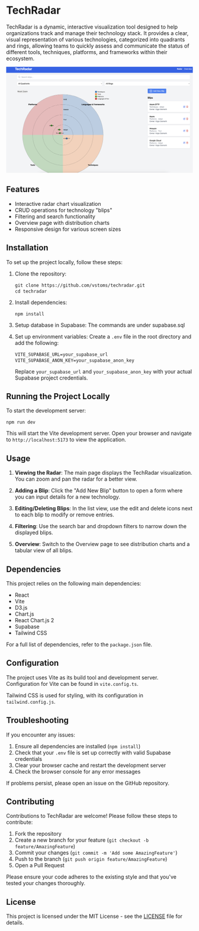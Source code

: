 # TechRadar

TechRadar is a dynamic, interactive visualization tool designed to help organizations track and manage their technology stack. It provides a clear, visual representation of various technologies, categorized into quadrants and rings, allowing teams to quickly assess and communicate the status of different tools, techniques, platforms, and frameworks within their ecosystem.

![Dashboard](/img/dashboard.png)

## Features

- Interactive radar chart visualization
- CRUD operations for technology "blips"
- Filtering and search functionality
- Overview page with distribution charts
- Responsive design for various screen sizes

## Installation

To set up the project locally, follow these steps:

1. Clone the repository:
   ```
   git clone https://github.com/vstoms/techradar.git
   cd techradar
   ```

2. Install dependencies:
   ```
   npm install
   ```

3. Setup database in Supabase:
   The commands are under supabase.sql
  

4. Set up environment variables:
   Create a `.env` file in the root directory and add the following:
   ```
   VITE_SUPABASE_URL=your_supabase_url
   VITE_SUPABASE_ANON_KEY=your_supabase_anon_key
   ```
   Replace `your_supabase_url` and `your_supabase_anon_key` with your actual Supabase project credentials.

## Running the Project Locally

To start the development server:

```
npm run dev
```

This will start the Vite development server. Open your browser and navigate to `http://localhost:5173` to view the application.

## Usage

1. **Viewing the Radar**: The main page displays the TechRadar visualization. You can zoom and pan the radar for a better view.

2. **Adding a Blip**: Click the "Add New Blip" button to open a form where you can input details for a new technology.

3. **Editing/Deleting Blips**: In the list view, use the edit and delete icons next to each blip to modify or remove entries.

4. **Filtering**: Use the search bar and dropdown filters to narrow down the displayed blips.

5. **Overview**: Switch to the Overview page to see distribution charts and a tabular view of all blips.

## Dependencies

This project relies on the following main dependencies:

- React
- Vite
- D3.js
- Chart.js
- React Chart.js 2
- Supabase
- Tailwind CSS

For a full list of dependencies, refer to the `package.json` file.

## Configuration

The project uses Vite as its build tool and development server. Configuration for Vite can be found in `vite.config.ts`.

Tailwind CSS is used for styling, with its configuration in `tailwind.config.js`.

## Troubleshooting

If you encounter any issues:

1. Ensure all dependencies are installed (`npm install`)
2. Check that your `.env` file is set up correctly with valid Supabase credentials
3. Clear your browser cache and restart the development server
4. Check the browser console for any error messages

If problems persist, please open an issue on the GitHub repository.

## Contributing

Contributions to TechRadar are welcome! Please follow these steps to contribute:

1. Fork the repository
2. Create a new branch for your feature (`git checkout -b feature/AmazingFeature`)
3. Commit your changes (`git commit -m 'Add some AmazingFeature'`)
4. Push to the branch (`git push origin feature/AmazingFeature`)
5. Open a Pull Request

Please ensure your code adheres to the existing style and that you've tested your changes thoroughly.

## License

This project is licensed under the MIT License - see the [LICENSE](LICENSE) file for details.
